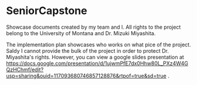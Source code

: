 # SeniorCapstone
Showcase documents created by my team and I. All rights to the project belong to the University of Montana and Dr. Mizuki Miyashita.

The implementation plan showcases who works on what pice of the project. Saldy I cannot provide the bulk of the project in order to protect Dr. Miyashita's rights.
However, you can view a google slides presentation at https://docs.google.com/presentation/d/1ujwmPfE7dx0Hhw80L_PXz4W4GQzHChmf/edit?usp=sharing&ouid=117093680746857128876&rtpof=true&sd=true .
